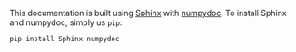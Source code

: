 This documentation is built using [Sphinx](http://www.sphinx-doc.org/en/stable/) with [numpydoc](https://pypi.python.org/pypi/numpydoc). To install Sphinx and numpydoc, simply us `pip`:

```bash
pip install Sphinx numpydoc
```
